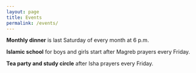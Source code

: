 ```yaml
---
layout: page
title: Events
permalink: /events/
---
```


<strong>Monthly dinner</strong> is last Saturday of every month at 6 p.m.

<strong>Islamic school</strong> for boys and girls start after Magreb prayers every Friday.

<strong>Tea party and study circle</strong> after Isha prayers every Friday.
